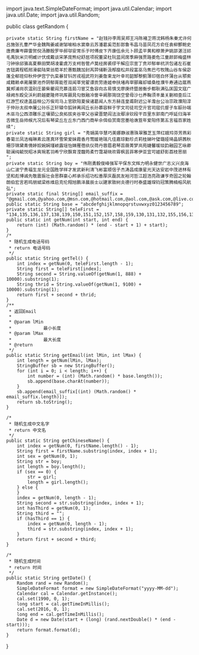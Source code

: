 import java.text.SimpleDateFormat;
import java.util.Calendar;
import java.util.Date;
import java.util.Random;

public class getRandom {

	private static String firstName = "赵钱孙李周吴郑王冯陈褚卫蒋沈韩杨朱秦尤许何吕施张孔曹严华金魏陶姜戚谢邹喻柏水窦章云苏潘葛奚范彭郎鲁韦昌马苗凤花方俞任袁柳酆鲍史唐费廉岑薛雷贺倪汤滕殷罗毕郝邬安常乐于时傅皮卞齐康伍余元卜顾孟平黄和穆萧尹姚邵湛汪祁毛禹狄米贝明臧计伏成戴谈宋茅庞熊纪舒屈项祝董梁杜阮蓝闵席季麻强贾路娄危江童颜郭梅盛林刁钟徐邱骆高夏蔡田樊胡凌霍虞万支柯咎管卢莫经房裘缪干解应宗宣丁贲邓郁单杭洪包诸左石崔吉钮龚程嵇邢滑裴陆荣翁荀羊於惠甄魏加封芮羿储靳汲邴糜松井段富巫乌焦巴弓牧隗山谷车侯宓蓬全郗班仰秋仲伊宫宁仇栾暴甘钭厉戎祖武符刘姜詹束龙叶幸司韶郜黎蓟薄印宿白怀蒲台从鄂索咸籍赖卓蔺屠蒙池乔阴郁胥能苍双闻莘党翟谭贡劳逄姬申扶堵冉宰郦雍却璩桑桂濮牛寿通边扈燕冀郏浦尚农温别庄晏柴瞿阎充慕连茹习宦艾鱼容向古易慎戈廖庚终暨居衡步都耿满弘匡国文寇广禄阙东殴殳沃利蔚越夔隆师巩厍聂晁勾敖融冷訾辛阚那简饶空曾毋沙乜养鞠须丰巢关蒯相查后江红游竺权逯盖益桓公万俟司马上官欧阳夏侯诸葛闻人东方赫连皇甫尉迟公羊澹台公冶宗政濮阳淳于仲孙太叔申屠公孙乐正轩辕令狐钟离闾丘长孙慕容鲜于宇文司徒司空亓官司寇仉督子车颛孙端木巫马公西漆雕乐正壤驷公良拓拔夹谷宰父谷粱晋楚阎法汝鄢涂钦段干百里东郭南门呼延归海羊舌微生岳帅缑亢况后有琴梁丘左丘东门西门商牟佘佴伯赏南宫墨哈谯笪年爱阳佟第五言福百家姓续";
	private static String girl = "秀娟英华慧巧美娜静淑惠珠翠雅芝玉萍红娥玲芬芳燕彩春菊兰凤洁梅琳素云莲真环雪荣爱妹霞香月莺媛艳瑞凡佳嘉琼勤珍贞莉桂娣叶璧璐娅琦晶妍茜秋珊莎锦黛青倩婷姣婉娴瑾颖露瑶怡婵雁蓓纨仪荷丹蓉眉君琴蕊薇菁梦岚苑婕馨瑗琰韵融园艺咏卿聪澜纯毓悦昭冰爽琬茗羽希宁欣飘育滢馥筠柔竹霭凝晓欢霄枫芸菲寒伊亚宜可姬舒影荔枝思丽 ";
	private static String boy = "伟刚勇毅俊峰强军平保东文辉力明永健世广志义兴良海山仁波宁贵福生龙元全国胜学祥才发武新利清飞彬富顺信子杰涛昌成康星光天达安岩中茂进林有坚和彪博诚先敬震振壮会思群豪心邦承乐绍功松善厚庆磊民友裕河哲江超浩亮政谦亨奇固之轮翰朗伯宏言若鸣朋斌梁栋维启克伦翔旭鹏泽晨辰士以建家致树炎德行时泰盛雄琛钧冠策腾楠榕风航弘";
	private static final String[] email_suffix = "@gmail.com,@yahoo.com,@msn.com,@hotmail.com,@aol.com,@ask.com,@live.com,@qq.com,@0355.net,@163.com,@163.net,@263.net,@3721.net,@yeah.net,@googlemail.com,@126.com,@sina.com,@sohu.com,@yahoo.com.cn".split(",");
	public static String base = "abcdefghijklmnopqrstuvwxyz0123456789";
	private static String[] teleFirst = "134,135,136,137,138,139,150,151,152,157,158,159,130,131,132,155,156,133,153".split(",");
	public static int getNum(int start, int end) {
		return (int) (Math.random() * (end - start + 1) + start);
	}
	/*
	 * 随机生成电话号码
	 * return 电话号码
	 */
	public static String getTel() {
		int index = getNum(0, teleFirst.length - 1);
		String first = teleFirst[index];
		String second = String.valueOf(getNum(1, 888) + 10000).substring(1);
		String thrid = String.valueOf(getNum(1, 9100) + 10000).substring(1);
		return first + second + thrid;
	}
	/**
	 * 返回Email
	 * 
	 * @param lMin
	 *            最小长度
	 * @param lMax
	 *            最大长度
	 * @return
	 */
	public static String getEmail(int lMin, int lMax) {
		int length = getNum(lMin, lMax);
		StringBuffer sb = new StringBuffer();
		for (int i = 0; i < length; i++) {
			int number = (int) (Math.random() * base.length());
			sb.append(base.charAt(number));
		}
		sb.append(email_suffix[(int) (Math.random() * email_suffix.length)]);
		return sb.toString();
	}

	/*
	 * 随机生成中文名字
	 * return 中文名
	 */
	public static String getChineseName() {
		int index = getNum(0, firstName.length() - 1);
		String first = firstName.substring(index, index + 1);
		int sex = getNum(0, 1);
		String str = boy;
		int length = boy.length();
		if (sex == 0) {
			str = girl;
			length = girl.length();
		} else {
		}
		index = getNum(0, length - 1);
		String second = str.substring(index, index + 1);
		int hasThird = getNum(0, 1);
		String third = "";
		if (hasThird == 1) {
			index = getNum(0, length - 1);
			third = str.substring(index, index + 1);
		}
		return first + second + third;
	}

	/*
	 * 随机生成时间
	 * return 时间
	 */
	public static String getDate() {
		Random rand = new Random();
		SimpleDateFormat format = new SimpleDateFormat("yyyy-MM-dd");
		Calendar cal = Calendar.getInstance();
		cal.set(1990, 0, 1);
		long start = cal.getTimeInMillis();
		cal.set(2016, 0, 1);
		long end = cal.getTimeInMillis();
		Date d = new Date(start + (long) (rand.nextDouble() * (end - start)));
		return format.format(d);
	}
	
}
